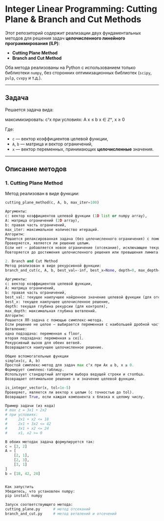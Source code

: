 # Integer Linear Programming: Cutting Plane & Branch and Cut Methods

Этот репозиторий содержит реализации двух фундаментальных методов для решения задач **целочисленного линейного программирования (ILP)**:

- **Cutting Plane Method**
- **Branch and Cut Method**

Оба метода реализованы на Python с использованием только библиотеки `numpy`, без сторонних оптимизационных библиотек (`scipy`, `pulp`, `cvxpy` и т.д.).

---

## Задача

Решается задача вида:


максимизировать: cᵀx
при условиях: A x ≤ b
x ∈ ℤⁿ, x ≥ 0

Где:
- `c` — вектор коэффициентов целевой функции,
- `A`, `b` — матрица и вектор ограничений,
- `x` — вектор переменных, принимающих **целочисленные** значения.

---

## Описание методов

### 1. Cutting Plane Method

Метод реализован в виде функции:

```python
cutting_plane_method(c, A, b, max_iter=100)

Аргументы:
c: вектор коэффициентов целевой функции (1D list or numpy array),
A: матрица ограничений (2D array),
b: правая часть ограничений,
max_iter: максимальное количество итераций.
Алгоритм:
Решается релаксированная задача (без целочисленного ограничения) с помощью симплекс-метода.
Проверяется, является ли решение целым.
Если нет — добавляется новое ограничение (отсекание), исключающее текущее дробное решение.
Повторяется до достижения целочисленного решения или превышения лимита итераций.

2. Branch and Cut Method
Метод реализован в виде рекурсивной функции:
branch_and_cut(c, A, b, best_val=-inf, best_x=None, depth=0, max_depth=20)

Аргументы:
c: вектор коэффициентов целевой функции,
A: матрица ограничений,
b: правая часть ограничений,
best_val: текущее наилучшее найденное значение целевой функции (для отсечения ветвей),
best_x: текущее наилучшее целочисленное решение,
depth: текущая глубина рекурсии (для контроля),
max_depth: максимальная глубина ветвлений.
Алгоритм:
Решается ЛП-задача с помощью симплекс-метода.
Если решение не целое — выбирается переменная с наибольшей дробной частью.
Ветвление:
одна подзадача: переменная ≤ floor,
вторая подзадача: переменная ≥ ceil.
Рекурсивный вызов для обеих ветвей.
Возвращается наилучшее целочисленное решение.

Общие вспомогательные функции
simplex(c, A, b)
Простой симплекс-метод для задач max cᵀx при Ax ≤ b, x ≥ 0.
Формирует симплекс-таблицу.
Использует стандартный алгоритм выбора ведущей строки и столбца.
Возвращает оптимальное решение x и значение целевой функции.

is_integer_vector(x, tol=1e-5)
Проверяет, является ли вектор x целым (с точностью до tol).
Возвращает True, если каждая компонента x близка к целому числу.

Пример задачи (из кода)
# max z = 3x1 + 2x2
# при условиях:
#     2x1 + x2 <= 18
#     2x1 + 3x2 <= 42
#     3x1 + x2 <= 24
#     x1, x2 >= 0

В обоих методах задача формулируется так:
c = [3, 2]
A = [
    [2, 1],
    [2, 3],
    [3, 1]
]
b = [18, 42, 24]


Как запустить
Убедитесь, что установлен numpy:
pip install numpy

Запуск соответствующего метода:
cutting_plane.py      # метод отсеканий
branch_and_cut.py     # метод ветвлений и отсечений
